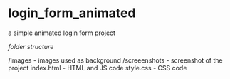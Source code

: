 # login_form_animated

a simple animated login form project

_folder structure_

/images - images used as background
/screeenshots - screenshot of the project
index.html - HTML and JS code
style.css - CSS code

